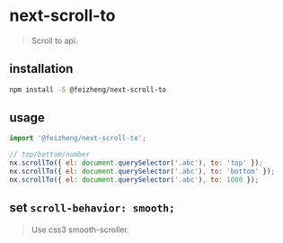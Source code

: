 # next-scroll-to
> Scroll to api.

## installation
```bash
npm install -S @feizheng/next-scroll-to
```

## usage
```js
import '@feizheng/next-scroll-to';

// top/bottom/number
nx.scrollTo({ el: document.querySelector('.abc'), to: 'top' });
nx.scrollTo({ el: document.querySelector('.abc'), to: 'bottom' });
nx.scrollTo({ el: document.querySelector('.abc'), to: 1000 });
```

## set `scroll-behavior: smooth;`
> Use css3 smooth-scroller.
